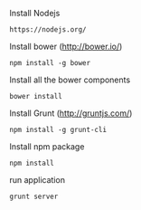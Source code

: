 Install Nodejs

    https://nodejs.org/

Install bower (http://bower.io/)

    npm install -g bower

Install all the bower components
    
    bower install

Install Grunt (http://gruntjs.com/)

    npm install -g grunt-cli

Install npm package

    npm install

run application

    grunt server


